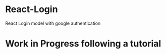 # React-Login
React Login model with google authentication

# Work in Progress following a tutorial
